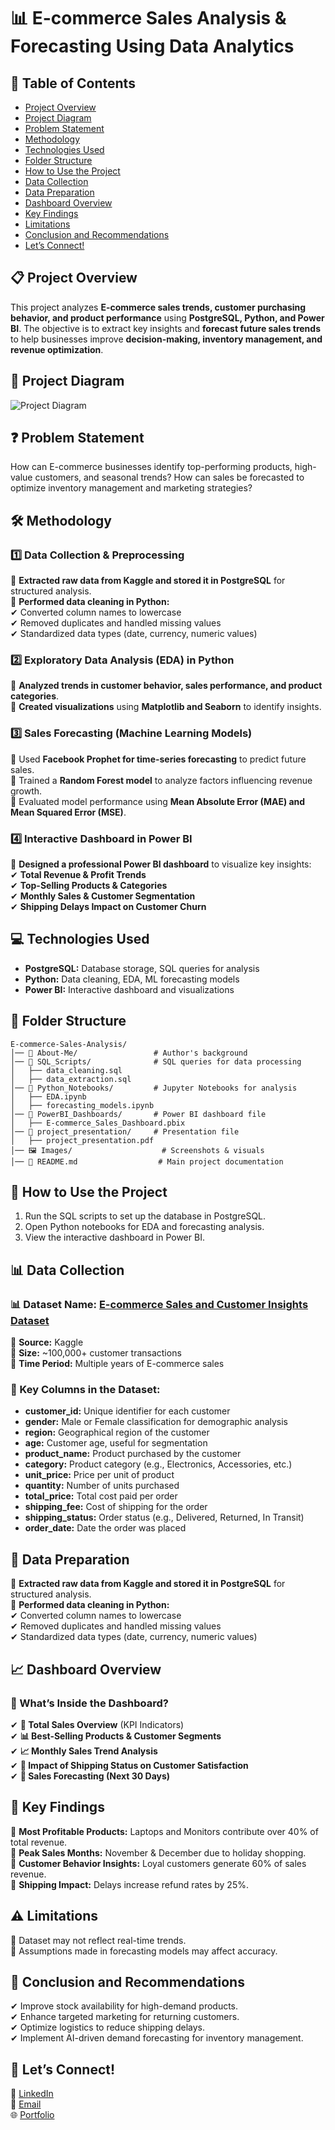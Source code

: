 # 📊 E-commerce Sales Analysis & Forecasting Using Data Analytics  

## 📑 Table of Contents
- [Project Overview](#project-overview)
- [Project Diagram](#project-diagram)
- [Problem Statement](#problem-statement)
- [Methodology](#methodology)
- [Technologies Used](#technologies-used)
- [Folder Structure](#folder-structure)
- [How to Use the Project](#how-to-use-the-project)
- [Data Collection](#data-collection)
- [Data Preparation](#data-preparation)
- [Dashboard Overview](#dashboard-overview)
- [Key Findings](#key-findings)
- [Limitations](#limitations)
- [Conclusion and Recommendations](#conclusion-and-recommendations)
- [Let’s Connect!](#lets-connect)

## 📋 Project Overview  <a id="project-overview"></a>
This project analyzes **E-commerce sales trends, customer purchasing behavior, and product performance** using **PostgreSQL, Python, and Power BI**. The objective is to extract key insights and **forecast future sales trends** to help businesses improve **decision-making, inventory management, and revenue optimization**.  

## 📌 Project Diagram  <a id="project-diagram"></a>
![Project Diagram](https://github.com/TayyabInsights/PostgreSQL-Data-Analysis-Project/blob/main/E-commerce-Sales-Analysis-%26-Forecasting-Using-Data-Analytics-Project%20/Images/diagram.png)

## ❓ Problem Statement  <a id="problem-statement"></a>
How can E-commerce businesses identify top-performing products, high-value customers, and seasonal trends? How can sales be forecasted to optimize inventory management and marketing strategies?

## 🛠 Methodology  <a id="methodology"></a>
### 1️⃣ Data Collection & Preprocessing  
📌 **Extracted raw data from Kaggle and stored it in PostgreSQL** for structured analysis.  
📌 **Performed data cleaning in Python:**  
   ✔ Converted column names to lowercase  
   ✔ Removed duplicates and handled missing values  
   ✔ Standardized data types (date, currency, numeric values)  

### 2️⃣ Exploratory Data Analysis (EDA) in Python  
📌 **Analyzed trends in customer behavior, sales performance, and product categories**.  
📌 **Created visualizations** using **Matplotlib and Seaborn** to identify insights.  

### 3️⃣ Sales Forecasting (Machine Learning Models)  
📌 Used **Facebook Prophet for time-series forecasting** to predict future sales.  
📌 Trained a **Random Forest model** to analyze factors influencing revenue growth.  
📌 Evaluated model performance using **Mean Absolute Error (MAE) and Mean Squared Error (MSE)**.  

### 4️⃣ Interactive Dashboard in Power BI  
📌 **Designed a professional Power BI dashboard** to visualize key insights:  
✔ **Total Revenue & Profit Trends**  
✔ **Top-Selling Products & Categories**  
✔ **Monthly Sales & Customer Segmentation**  
✔ **Shipping Delays Impact on Customer Churn**  

## 💻 Technologies Used  <a id="technologies-used"></a>
- **PostgreSQL:** Database storage, SQL queries for analysis  
- **Python:** Data cleaning, EDA, ML forecasting models  
- **Power BI:** Interactive dashboard and visualizations  

## 📂 Folder Structure  <a id="folder-structure"></a>
```
E-commerce-Sales-Analysis/
│── 📄 About-Me/                 # Author's background
│── 📄 SQL_Scripts/              # SQL queries for data processing
│   ├── data_cleaning.sql
│   ├── data_extraction.sql
│── 📄 Python_Notebooks/         # Jupyter Notebooks for analysis
│   ├── EDA.ipynb
│   ├── forecasting_models.ipynb
│── 📄 PowerBI_Dashboards/       # Power BI dashboard file
│   ├── E-commerce_Sales_Dashboard.pbix
│── 📄 project_presentation/     # Presentation file
│   ├── project_presentation.pdf
│── 🖼️ Images/                    # Screenshots & visuals
│── 📝 README.md                  # Main project documentation
```

## 📝 How to Use the Project  <a id="how-to-use-the-project"></a>
1. Run the SQL scripts to set up the database in PostgreSQL.
2. Open Python notebooks for EDA and forecasting analysis.
3. View the interactive dashboard in Power BI.

## 📊 Data Collection  <a id="data-collection"></a>
### 📊 Dataset Name: [E-commerce Sales and Customer Insights Dataset](https://www.kaggle.com/datasets/refiaozturk/e-commerce-sales)  
📌 **Source:** Kaggle  
📌 **Size:** ~100,000+ customer transactions  
📌 **Time Period:** Multiple years of E-commerce sales  

### 📝 Key Columns in the Dataset:  
- **customer_id:** Unique identifier for each customer  
- **gender:** Male or Female classification for demographic analysis  
- **region:** Geographical region of the customer  
- **age:** Customer age, useful for segmentation  
- **product_name:** Product purchased by the customer  
- **category:** Product category (e.g., Electronics, Accessories, etc.)  
- **unit_price:** Price per unit of product  
- **quantity:** Number of units purchased  
- **total_price:** Total cost paid per order  
- **shipping_fee:** Cost of shipping for the order  
- **shipping_status:** Order status (e.g., Delivered, Returned, In Transit)  
- **order_date:** Date the order was placed  

## 🧹 Data Preparation  <a id="data-preparation"></a>
📌 **Extracted raw data from Kaggle and stored it in PostgreSQL** for structured analysis.  
📌 **Performed data cleaning in Python:**  
✔ Converted column names to lowercase  
✔ Removed duplicates and handled missing values  
✔ Standardized data types (date, currency, numeric values)  

## 📈 Dashboard Overview  <a id="dashboard-overview"></a>
### 👀 What’s Inside the Dashboard?  
✔ **📌 Total Sales Overview** (KPI Indicators)  
✔ **📊 Best-Selling Products & Customer Segments**  
✔ **📈 Monthly Sales Trend Analysis**  
✔ **🚚 Impact of Shipping Status on Customer Satisfaction**  
✔ **🔮 Sales Forecasting (Next 30 Days)**  

## 🔑 Key Findings  <a id="key-findings"></a>
📌 **Most Profitable Products:** Laptops and Monitors contribute over 40% of total revenue.  
📌 **Peak Sales Months:** November & December due to holiday shopping.  
📌 **Customer Behavior Insights:** Loyal customers generate 60% of sales revenue.  
📌 **Shipping Impact:** Delays increase refund rates by 25%.  

## ⚠ Limitations  <a id="limitations"></a>
📌 Dataset may not reflect real-time trends.  
📌 Assumptions made in forecasting models may affect accuracy.  

## 🎯 Conclusion and Recommendations  <a id="conclusion-and-recommendations"></a>
✔ Improve stock availability for high-demand products.  
✔ Enhance targeted marketing for returning customers.  
✔ Optimize logistics to reduce shipping delays.  
✔ Implement AI-driven demand forecasting for inventory management.  

## 🔗 Let’s Connect!  <a id="lets-connect"></a>
💼 [LinkedIn](https://www.linkedin.com/in/your-profile)  
📧 [Email](mailto:your-email@example.com)  
🌐 [Portfolio](https://your-portfolio.com)  
